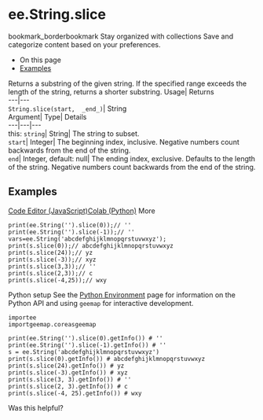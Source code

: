 
#  ee.String.slice
bookmark_borderbookmark Stay organized with collections  Save and categorize content based on your preferences.
  * On this page
  * [Examples](https://developers.google.com/earth-engine/apidocs/ee-string-slice#examples)


Returns a substring of the given string. If the specified range exceeds the length of the string, returns a shorter substring. 
Usage| Returns  
---|---  
`String.slice(start,  _end_)`| String  
Argument| Type| Details  
---|---|---  
this: `string`| String| The string to subset.  
`start`| Integer| The beginning index, inclusive. Negative numbers count backwards from the end of the string.  
`end`| Integer, default: null| The ending index, exclusive. Defaults to the length of the string. Negative numbers count backwards from the end of the string.  
## Examples
[Code Editor (JavaScript)](https://developers.google.com/earth-engine/apidocs/ee-string-slice#code-editor-javascript-sample)[Colab (Python)](https://developers.google.com/earth-engine/apidocs/ee-string-slice#colab-python-sample) More
```
print(ee.String('').slice(0));// ''
print(ee.String('').slice(-1));// ''
vars=ee.String('abcdefghijklmnopqrstuvwxyz');
print(s.slice(0));// abcdefghijklmnopqrstuvwxyz
print(s.slice(24));// yz
print(s.slice(-3));// xyz
print(s.slice(3,3));// ''
print(s.slice(2,3));// c
print(s.slice(-4,25));// wxy
```
Python setup
See the [ Python Environment](https://developers.google.com/earth-engine/guides/python_install) page for information on the Python API and using `geemap` for interactive development.
```
importee
importgeemap.coreasgeemap
```
```
print(ee.String('').slice(0).getInfo()) # ''
print(ee.String('').slice(-1).getInfo()) # ''
s = ee.String('abcdefghijklmnopqrstuvwxyz')
print(s.slice(0).getInfo()) # abcdefghijklmnopqrstuvwxyz
print(s.slice(24).getInfo()) # yz
print(s.slice(-3).getInfo()) # xyz
print(s.slice(3, 3).getInfo()) # ''
print(s.slice(2, 3).getInfo()) # c
print(s.slice(-4, 25).getInfo()) # wxy
```

Was this helpful?
